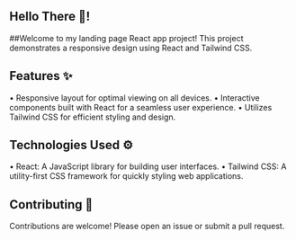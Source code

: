 ## Hello There 👋!

##Welcome to my landing page React app project! This project demonstrates a responsive design using React and Tailwind CSS.

## Features ✨
• Responsive layout for optimal viewing on all devices.
• Interactive components built with React for a seamless user experience.
• Utilizes Tailwind CSS for efficient styling and design.
## Technologies Used ⚙️
• React: A JavaScript library for building user interfaces.
• Tailwind CSS: A utility-first CSS framework for quickly styling web applications.

## Contributing 💬
Contributions are welcome! Please open an issue or submit a pull request.
